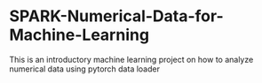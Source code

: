 # SPARK-Numerical-Data-for-Machine-Learning
This is an introductory machine learning project on how to analyze numerical data using pytorch data loader
